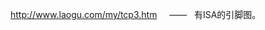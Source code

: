 <A href="http://www.laogu.com/my/tcp3.htm">http://www.laogu.com/my/tcp3.htm</A>&nbsp;&nbsp;&nbsp;&nbsp; —— &nbsp; 有ISA的引脚图。